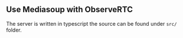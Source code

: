 Use Mediasoup with ObserveRTC
---


The server is written in typescript the source can be found under `src/` folder.